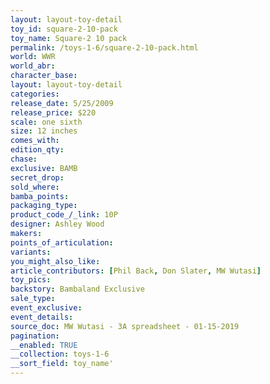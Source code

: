 ```yaml
---
layout: layout-toy-detail 
toy_id: square-2-10-pack
toy_name: Square-2 10 pack
permalink: /toys-1-6/square-2-10-pack.html
world: WWR
world_abr: 
character_base: 
layout: layout-toy-detail
categories: 
release_date: 5/25/2009
release_price: $220 
scale: one sixth
size: 12 inches
comes_with: 
edition_qty: 
chase: 
exclusive: BAMB
secret_drop: 
sold_where: 
bamba_points: 
packaging_type: 
product_code_/_link: 10P
designer: Ashley Wood
makers: 
points_of_articulation: 
variants: 
you_might_also_like: 
article_contributors: [Phil Back, Don Slater, MW Wutasi]
toy_pics: 
backstory: Bambaland Exclusive
sale_type: 
event_exclusive: 
event_details: 
source_doc: MW Wutasi - 3A spreadsheet - 01-15-2019
pagination: 
__enabled: TRUE
__collection: toys-1-6
__sort_field: toy_name'
---
```

